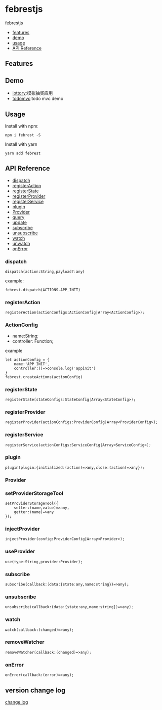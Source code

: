 # febrestjs
febrestjs


* [features](#features)
* [demo](#demo)
* [usage](#usage)
* [API Reference](#api-reference)


## Features

## Demo

* [lottory](/examples/lottery):模拟抽奖应用
* [todomvc](/examples/todomvc):todo mvc demo

## Usage

Install with npm:

```
npm i febrest -S
```

Install with yarn

```
yarn add febrest
```

## API Reference

* [dispatch](#dispatch)
* [registerAction](#register-action)
* [registerState](#register-state)
* [registerProvider](#register-provider)
* [registerService](#register-service)
* [plugin](#plugin)
* [Provider](#provider)
* [query](#query)
* [update](#update)
* [subscribe](#subscribe)
* [unsubscribe](#unsubscribe)
* [watch](#watch)
* [unwatch](#unwatch)
* [onError](#onError)

### dispatch


```
dispatch(action:String,payload?:any)
```
example:
```
febrest.dispatch(ACTIONS.APP_INIT)
```

### registerAction
```
registerAction(actionConfigs:ActionConfig|Array<ActionConfig>);
```
### ActionConfig 

* name:String;
* controller: Function;

example
```
let actionConfig = {
    name:'APP_INIT',
    controller:()=>console.log('appinit')
}
febrest.createActions(actionConfig)
```
### registerState
```
registerState(stateConfigs:StateConfig|Array<StateConfig>);
```
### registerProvider
```
registerProvider(actionConfigs:ProviderConfig|Array<ProviderConfig>);
```
### registerService
```
registerService(actionConfigs:ServiceConfig|Array<ServiceConfig>);
```
### plugin

```
plugin(plugin:{initialized:(action)=>any,close:(action)=>any});
```
### Provider

### setProviderStorageTool

```
setProviderStorageTool({
    setter:(name,value)=>any,
    getter:(name)=>any
});
```
### injectProvider
```
injectProvider(config:ProviderConfig|Array<Provider>);
```
### useProvider

```
use(type:String,provider:Provider);
```
### subscribe

```
subscribe(callback:(data:{state:any,name:string})=>any);
```
### unsubscribe
```
unsubscribe(callback:(data:{state:any,name:string})=>any);
```
### watch
```
watch(callback:(changed)=>any);
```
### removeWatcher
```
removeWatcher(callback:(changed)=>any);
```
### onError

```
onError(callback:(error)=>any);
```

## version change log
[change log](/CHANGELOG.md)

